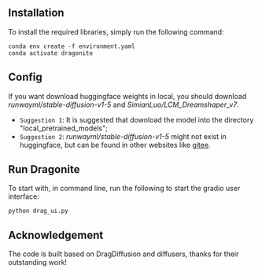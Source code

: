 ## Installation

To install the required libraries, simply run the following command:
```
conda env create -f environment.yaml
conda activate dragonite
```

## Config
If you want download huggingface weights in local, you should download *runwayml/stable-diffusion-v1-5* and *SimianLuo/LCM_Dreamshaper_v7*.
- ```Suggestion 1```: It is suggested that download the model into the directory "local\_pretrained\_models";
- ```Suggestion 2```: *runwayml/stable-diffusion-v1-5* might not exist in huggingface, but can be found in other websites like [gitee](https://ai.gitee.com/hf-models/runwayml/stable-diffusion-v1-5/tree/main). 


## Run Dragonite
To start with, in command line, run the following to start the gradio user interface:
```
python drag_ui.py
```


## Acknowledgement
The code is built based on DragDiffusion and diffusers, thanks for their outstanding work!
